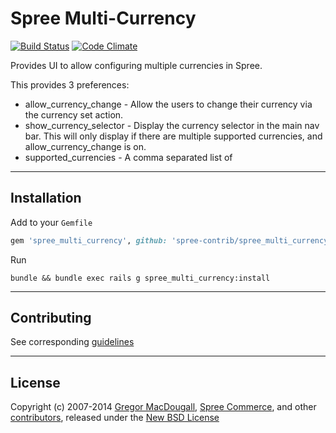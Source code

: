 # Spree Multi-Currency

[![Build Status](https://travis-ci.org/spree-contrib/spree_multi_currency.svg?branch=master)](https://travis-ci.org/spree-contrib/spree_multi_currency)
[![Code Climate](https://codeclimate.com/github/spree-contrib/spree_multi_currency/badges/gpa.svg)](https://codeclimate.com/github/spree-contrib/spree_multi_currency)

Provides UI to allow configuring multiple currencies in Spree.

This provides 3 preferences:

* allow_currency_change - Allow the users to change their currency via the currency set action.
* show_currency_selector - Display the currency selector in the main nav bar.  This will only display if there are multiple supported currencies, and allow_currency_change is on.
* supported_currencies - A comma separated list of

---

## Installation

Add to your `Gemfile`
```ruby
gem 'spree_multi_currency', github: 'spree-contrib/spree_multi_currency', branch: 'master'
```

Run
```
bundle && bundle exec rails g spree_multi_currency:install
```

---

## Contributing

See corresponding [guidelines][1]

---

## License

Copyright (c) 2007-2014 [Gregor MacDougall][5], [Spree Commerce][2], and other [contributors][3], released under the [New BSD License][4]

[1]: https://github.com/spree-contrib/spree_multi_currency/blob/master/CONTRIBUTING.md
[2]: https://github.com/spree
[3]: https://github.com/spree-contrib/spree_multi_currency/contributors
[4]: https://github.com/spree-contrib/spree_multi_currency/blob/master/LICENSE.md
[5]: https://github.com/freerunningtech
